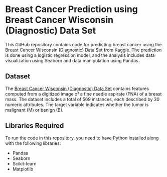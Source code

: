 # Breast Cancer Prediction using Breast Cancer Wisconsin (Diagnostic) Data Set

This GitHub repository contains code for predicting breast cancer using the Breast Cancer Wisconsin (Diagnostic) Data Set from Kaggle. The prediction is done using a logistic regression model, and the analysis includes data visualization using Seaborn and data manipulation using Pandas.

## Dataset

The [Breast Cancer Wisconsin (Diagnostic) Data Set](https://www.kaggle.com/datasets/uciml/breast-cancer-wisconsin-data) contains features computed from a digitized image of a fine needle aspirate (FNA) of a breast mass. The dataset includes a total of 569 instances, each described by 30 numeric attributes. The target variable indicates whether the tumor is malignant (M) or benign (B).

## Libraries Required

To run the code in this repository, you need to have Python installed along with the following libraries:

- Pandas
- Seaborn
- Scikit-learn
- Matplotlib
